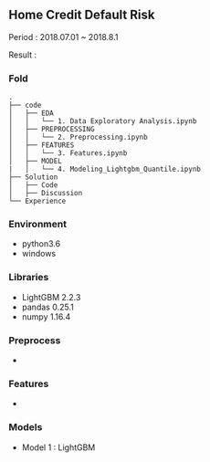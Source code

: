 ## Home Credit Default Risk

Period :  2018.07.01 ~ 2018.8.1

Result : 

### Fold

```
.
├── code
│   ├── EDA
│   │   └── 1. Data Exploratory Analysis.ipynb
│   ├── PREPROCESSING
│   │   └── 2. Preprocessing.ipynb
│   ├── FEATURES
│   │   └── 3. Features.ipynb
│   ├── MODEL
|   │   └── 4. Modeling_Lightgbm_Quantile.ipynb
├── Solution
│   ├── Code
│   ├── Discussion
└── Experience
```

### Environment 

- python3.6
- windows  

### Libraries

- LightGBM 2.2.3
- pandas 0.25.1
- numpy 1.16.4

### Preprocess

- 

### Features 

- 

### Models

- Model 1 : LightGBM 
